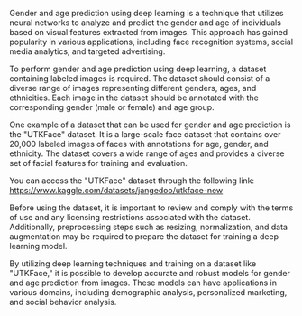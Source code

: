 Gender and age prediction using deep learning is a technique that utilizes neural networks to analyze and predict the gender and age of individuals based on visual features extracted from images. This approach has gained popularity in various applications, including face recognition systems, social media analytics, and targeted advertising.

To perform gender and age prediction using deep learning, a dataset containing labeled images is required. The dataset should consist of a diverse range of images representing different genders, ages, and ethnicities. Each image in the dataset should be annotated with the corresponding gender (male or female) and age group.

One example of a dataset that can be used for gender and age prediction is the "UTKFace" dataset. It is a large-scale face dataset that contains over 20,000 labeled images of faces with annotations for age, gender, and ethnicity. The dataset covers a wide range of ages and provides a diverse set of facial features for training and evaluation.

You can access the "UTKFace" dataset through the following link:
https://www.kaggle.com/datasets/jangedoo/utkface-new

Before using the dataset, it is important to review and comply with the terms of use and any licensing restrictions associated with the dataset. Additionally, preprocessing steps such as resizing, normalization, and data augmentation may be required to prepare the dataset for training a deep learning model.

By utilizing deep learning techniques and training on a dataset like "UTKFace," it is possible to develop accurate and robust models for gender and age prediction from images. These models can have applications in various domains, including demographic analysis, personalized marketing, and social behavior analysis.
